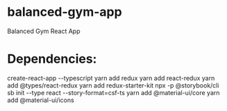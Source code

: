 # balanced-gym-app
Balanced Gym React App


# Dependencies:
create-react-app --typescript
yarn add redux
yarn add react-redux 
yarn add @types/react-redux
yarn add redux-starter-kit
npx -p @storybook/cli sb init --type react --story-format=csf-ts
yarn add @material-ui/core
yarn add @material-ui/icons